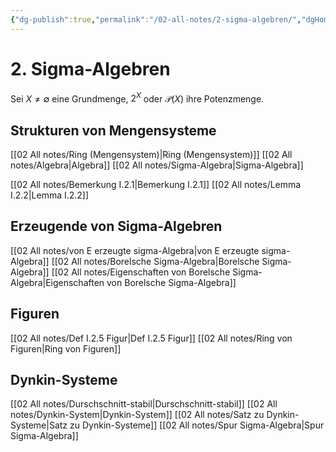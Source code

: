 ```yaml
---
{"dg-publish":true,"permalink":"/02-all-notes/2-sigma-algebren/","dgHomeLink":true,"dgPassFrontmatter":false}
---
```


# 2. Sigma-Algebren
Sei $X\neq\emptyset$ eine Grundmenge, $2^X$ oder $\mathcal P(X)$ ihre Potenzmenge. 

## Strukturen von Mengensysteme
[[02 All notes/Ring (Mengensystem)|Ring (Mengensystem)]]
[[02 All notes/Algebra|Algebra]]
[[02 All notes/Sigma-Algebra|Sigma-Algebra]]

[[02 All notes/Bemerkung I.2.1|Bemerkung I.2.1]]
[[02 All notes/Lemma I.2.2|Lemma I.2.2]]

## Erzeugende von Sigma-Algebren
[[02 All notes/von E erzeugte sigma-Algebra|von E erzeugte sigma-Algebra]]
[[02 All notes/Borelsche Sigma-Algebra|Borelsche Sigma-Algebra]]
[[02 All notes/Eigenschaften von Borelsche Sigma-Algebra|Eigenschaften von Borelsche Sigma-Algebra]]

## Figuren
[[02 All notes/Def I.2.5 Figur|Def I.2.5 Figur]]
[[02 All notes/Ring von Figuren|Ring von Figuren]]

## Dynkin-Systeme
[[02 All notes/Durschschnitt-stabil|Durschschnitt-stabil]]
[[02 All notes/Dynkin-System|Dynkin-System]]
[[02 All notes/Satz zu Dynkin-Systeme|Satz zu Dynkin-Systeme]]
[[02 All notes/Spur Sigma-Algebra|Spur Sigma-Algebra]]